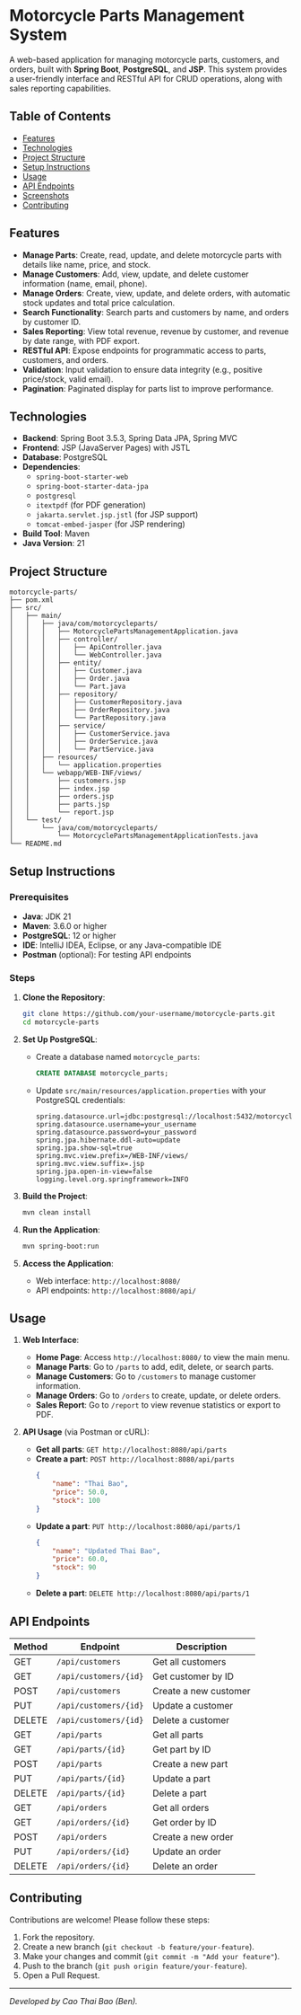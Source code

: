 # Motorcycle Parts Management System

A web-based application for managing motorcycle parts, customers, and orders, built with **Spring Boot**, **PostgreSQL**, and **JSP**. This system provides a user-friendly interface and RESTful API for CRUD operations, along with sales reporting capabilities.

## Table of Contents
- [Features](#features)
- [Technologies](#technologies)
- [Project Structure](#project-structure)
- [Setup Instructions](#setup-instructions)
- [Usage](#usage)
- [API Endpoints](#api-endpoints)
- [Screenshots](#screenshots)
- [Contributing](#contributing)

## Features
- **Manage Parts**: Create, read, update, and delete motorcycle parts with details like name, price, and stock.
- **Manage Customers**: Add, view, update, and delete customer information (name, email, phone).
- **Manage Orders**: Create, view, update, and delete orders, with automatic stock updates and total price calculation.
- **Search Functionality**: Search parts and customers by name, and orders by customer ID.
- **Sales Reporting**: View total revenue, revenue by customer, and revenue by date range, with PDF export.
- **RESTful API**: Expose endpoints for programmatic access to parts, customers, and orders.
- **Validation**: Input validation to ensure data integrity (e.g., positive price/stock, valid email).
- **Pagination**: Paginated display for parts list to improve performance.

## Technologies
- **Backend**: Spring Boot 3.5.3, Spring Data JPA, Spring MVC
- **Frontend**: JSP (JavaServer Pages) with JSTL
- **Database**: PostgreSQL
- **Dependencies**:
  - `spring-boot-starter-web`
  - `spring-boot-starter-data-jpa`
  - `postgresql`
  - `itextpdf` (for PDF generation)
  - `jakarta.servlet.jsp.jstl` (for JSP support)
  - `tomcat-embed-jasper` (for JSP rendering)
- **Build Tool**: Maven
- **Java Version**: 21

## Project Structure
```
motorcycle-parts/
├── pom.xml
├── src/
│   ├── main/
│   │   ├── java/com/motorcycleparts/
│   │   │   ├── MotorcyclePartsManagementApplication.java
│   │   │   ├── controller/
│   │   │   │   ├── ApiController.java
│   │   │   │   └── WebController.java
│   │   │   ├── entity/
│   │   │   │   ├── Customer.java
│   │   │   │   ├── Order.java
│   │   │   │   └── Part.java
│   │   │   ├── repository/
│   │   │   │   ├── CustomerRepository.java
│   │   │   │   ├── OrderRepository.java
│   │   │   │   └── PartRepository.java
│   │   │   ├── service/
│   │   │   │   ├── CustomerService.java
│   │   │   │   ├── OrderService.java
│   │   │   │   └── PartService.java
│   │   ├── resources/
│   │   │   └── application.properties
│   │   └── webapp/WEB-INF/views/
│   │       ├── customers.jsp
│   │       ├── index.jsp
│   │       ├── orders.jsp
│   │       ├── parts.jsp
│   │       └── report.jsp
│   └── test/
│       └── java/com/motorcycleparts/
│           └── MotorcyclePartsManagementApplicationTests.java
└── README.md
```

## Setup Instructions
### Prerequisites
- **Java**: JDK 21
- **Maven**: 3.6.0 or higher
- **PostgreSQL**: 12 or higher
- **IDE**: IntelliJ IDEA, Eclipse, or any Java-compatible IDE
- **Postman** (optional): For testing API endpoints

### Steps
1. **Clone the Repository**:
   ```bash
   git clone https://github.com/your-username/motorcycle-parts.git
   cd motorcycle-parts
   ```

2. **Set Up PostgreSQL**:
   - Create a database named `motorcycle_parts`:
     ```sql
     CREATE DATABASE motorcycle_parts;
     ```
   - Update `src/main/resources/application.properties` with your PostgreSQL credentials:
     ```properties
     spring.datasource.url=jdbc:postgresql://localhost:5432/motorcycle_parts
     spring.datasource.username=your_username
     spring.datasource.password=your_password
     spring.jpa.hibernate.ddl-auto=update
     spring.jpa.show-sql=true
     spring.mvc.view.prefix=/WEB-INF/views/
     spring.mvc.view.suffix=.jsp
     spring.jpa.open-in-view=false
     logging.level.org.springframework=INFO
     ```

3. **Build the Project**:
   ```bash
   mvn clean install
   ```

4. **Run the Application**:
   ```bash
   mvn spring-boot:run
   ```

5. **Access the Application**:
   - Web interface: `http://localhost:8080/`
   - API endpoints: `http://localhost:8080/api/`

## Usage
1. **Web Interface**:
   - **Home Page**: Access `http://localhost:8080/` to view the main menu.
   - **Manage Parts**: Go to `/parts` to add, edit, delete, or search parts.
   - **Manage Customers**: Go to `/customers` to manage customer information.
   - **Manage Orders**: Go to `/orders` to create, update, or delete orders.
   - **Sales Report**: Go to `/report` to view revenue statistics or export to PDF.

2. **API Usage** (via Postman or cURL):
   - **Get all parts**: `GET http://localhost:8080/api/parts`
   - **Create a part**: `POST http://localhost:8080/api/parts`
     ```json
     {
         "name": "Thai Bao",
         "price": 50.0,
         "stock": 100
     }
     ```
   - **Update a part**: `PUT http://localhost:8080/api/parts/1`
     ```json
     {
         "name": "Updated Thai Bao",
         "price": 60.0,
         "stock": 90
     }
     ```
   - **Delete a part**: `DELETE http://localhost:8080/api/parts/1`

## API Endpoints
| Method | Endpoint                     | Description                     |
|--------|------------------------------|---------------------------------|
| GET    | `/api/customers`             | Get all customers              |
| GET    | `/api/customers/{id}`        | Get customer by ID             |
| POST   | `/api/customers`             | Create a new customer          |
| PUT    | `/api/customers/{id}`        | Update a customer              |
| DELETE | `/api/customers/{id}`        | Delete a customer              |
| GET    | `/api/parts`                 | Get all parts                  |
| GET    | `/api/parts/{id}`            | Get part by ID                 |
| POST   | `/api/parts`                 | Create a new part              |
| PUT    | `/api/parts/{id}`            | Update a part                  |
| DELETE | `/api/parts/{id}`            | Delete a part                  |
| GET    | `/api/orders`                | Get all orders                 |
| GET    | `/api/orders/{id}`           | Get order by ID                |
| POST   | `/api/orders`                | Create a new order             |
| PUT    | `/api/orders/{id}`           | Update an order                |
| DELETE | `/api/orders/{id}`           | Delete an order                |

## Contributing
Contributions are welcome! Please follow these steps:
1. Fork the repository.
2. Create a new branch (`git checkout -b feature/your-feature`).
3. Make your changes and commit (`git commit -m "Add your feature"`).
4. Push to the branch (`git push origin feature/your-feature`).
5. Open a Pull Request.

---

*Developed by Cao Thai Bao (Ben).*